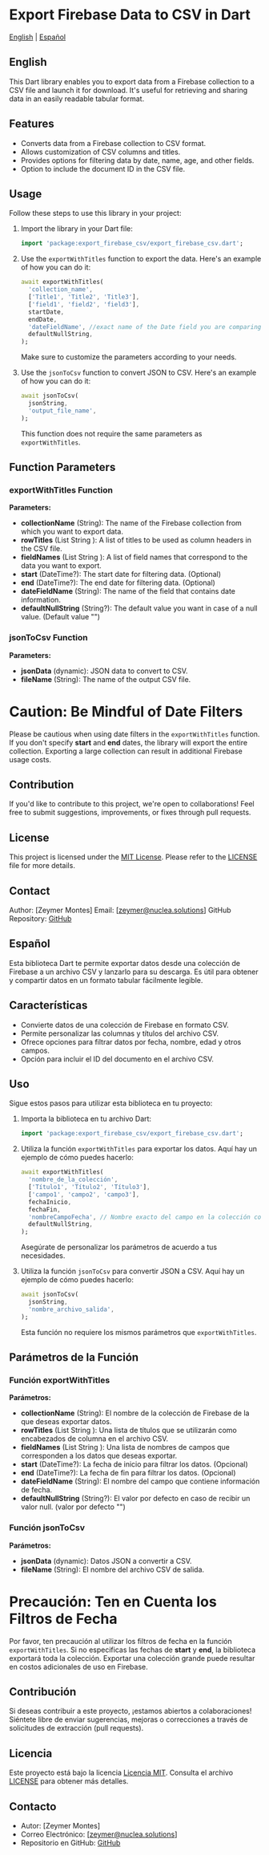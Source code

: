 

# Export Firebase Data to CSV in Dart

[English](#english) | [Español](#espaol)

## English

This Dart library enables you to export data from a Firebase collection to a CSV file and launch it for download. It's useful for retrieving and sharing data in an easily readable tabular format.

## Features

- Converts data from a Firebase collection to CSV format.
- Allows customization of CSV columns and titles.
- Provides options for filtering data by date, name, age, and other fields.
- Option to include the document ID in the CSV file.

## Usage

Follow these steps to use this library in your project:

1. Import the library in your Dart file:

   ```dart
   import 'package:export_firebase_csv/export_firebase_csv.dart';
   ```

2. Use the `exportWithTitles` function to export the data. Here's an example of how you can do it:

   ```dart
   await exportWithTitles(
     'collection_name',
     ['Title1', 'Title2', 'Title3'],
     ['field1', 'field2', 'field3'],
     startDate,
     endDate,
     'dateFieldName', //exact name of the Date field you are comparing to
     defaultNullString,
   );
   ```

   Make sure to customize the parameters according to your needs.

3. Use the `jsonToCsv` function to convert JSON to CSV. Here's an example of how you can do it:

   ```dart
   await jsonToCsv(
     jsonString,
     'output_file_name',
   );
   ```

   This function does not require the same parameters as `exportWithTitles`.

## Function Parameters

### exportWithTitles Function
**Parameters:**

- **collectionName** (String): The name of the Firebase collection from which you want to export data.
- **rowTitles** (List  String  ): A list of titles to be used as column headers in the CSV file.
- **fieldNames** (List  String ): A list of field names that correspond to the data you want to export.
- **start** (DateTime?): The start date for filtering data. (Optional)
- **end** (DateTime?): The end date for filtering data. (Optional)
- **dateFieldName** (String): The name of the field that contains date information.
- **defaultNullString** (String?): The default value you want in case of a null value. (Default value "")

### jsonToCsv Function
**Parameters:**

- **jsonData** (dynamic): JSON data to convert to CSV.
- **fileName** (String): The name of the output CSV file.

# Caution: Be Mindful of Date Filters
Please be cautious when using date filters in the `exportWithTitles` function. If you don't specify **start** and **end** dates, the library will export the entire collection. Exporting a large collection can result in additional Firebase usage costs.

## Contribution

If you'd like to contribute to this project, we're open to collaborations! Feel free to submit suggestions, improvements, or fixes through pull requests.

## License

This project is licensed under the [MIT License](LICENSE). Please refer to the [LICENSE](LICENSE) file for more details.

## Contact

Author: [Zeymer Montes]
Email: [zeymer@nuclea.solutions]
GitHub Repository: [GitHub](https://github.com/zeymermontes/export_firebase_csv)


## Español 


Esta biblioteca Dart te permite exportar datos desde una colección de Firebase a un archivo CSV y lanzarlo para su descarga. Es útil para obtener y compartir datos en un formato tabular fácilmente legible.

## Características

- Convierte datos de una colección de Firebase en formato CSV.
- Permite personalizar las columnas y títulos del archivo CSV.
- Ofrece opciones para filtrar datos por fecha, nombre, edad y otros campos.
- Opción para incluir el ID del documento en el archivo CSV.

## Uso

Sigue estos pasos para utilizar esta biblioteca en tu proyecto:

1. Importa la biblioteca en tu archivo Dart:

   ```dart
   import 'package:export_firebase_csv/export_firebase_csv.dart';
   ```

2. Utiliza la función `exportWithTitles` para exportar los datos. Aquí hay un ejemplo de cómo puedes hacerlo:

   ```dart
   await exportWithTitles(
     'nombre_de_la_colección',
     ['Título1', 'Título2', 'Título3'],
     ['campo1', 'campo2', 'campo3'],
     fechaInicio,
     fechaFin,
     'nombreCampoFecha', // Nombre exacto del campo en la colección con el cual compararás las fechas.
     defaultNullString,
   );
   ```

   Asegúrate de personalizar los parámetros de acuerdo a tus necesidades.

3. Utiliza la función `jsonToCsv` para convertir JSON a CSV. Aquí hay un ejemplo de cómo puedes hacerlo:

   ```dart
   await jsonToCsv(
     jsonString,
     'nombre_archivo_salida',
   );
   ```

   Esta función no requiere los mismos parámetros que `exportWithTitles`.

## Parámetros de la Función

### Función exportWithTitles
**Parámetros:**

- **collectionName** (String): El nombre de la colección de Firebase de la que deseas exportar datos.
- **rowTitles** (List  String ): Una lista de títulos que se utilizarán como encabezados de columna en el archivo CSV.
- **fieldNames** (List  String ): Una lista de nombres de campos que corresponden a los datos que deseas exportar.
- **start** (DateTime?): La fecha de inicio para filtrar los datos. (Opcional)
- **end** (DateTime?): La fecha de fin para filtrar los datos. (Opcional)
- **dateFieldName** (String): El nombre del campo que contiene información de fecha.
- **defaultNullString** (String?): El valor por defecto en caso de recibir un valor null. (valor por defecto "")

### Función jsonToCsv
**Parámetros:**

- **jsonData** (dynamic): Datos JSON a convertir a CSV.
- **fileName** (String): El nombre del archivo CSV de salida.

# Precaución: Ten en Cuenta los Filtros de Fecha
Por favor, ten precaución al utilizar los filtros de fecha en la función `exportWithTitles`. Si no especificas las fechas de **start** y **end**, la biblioteca exportará toda la colección. Exportar una colección grande puede resultar en costos adicionales de uso en Firebase.

## Contribución

Si deseas contribuir a este proyecto, ¡estamos abiertos a colaboraciones! Siéntete libre de enviar sugerencias, mejoras o correcciones a través de solicitudes de extracción (pull requests).

## Licencia

Este proyecto está bajo la licencia [Licencia MIT](LICENSE). Consulta el archivo [LICENSE](LICENSE) para obtener más detalles.

## Contacto



- Autor: [Zeymer Montes]
- Correo Electrónico: [zeymer@nuclea.solutions]
- Repositorio en GitHub: [GitHub](https://github.com/zeymermontes/export_firebase_csv)
